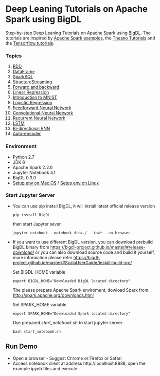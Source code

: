 # Deep Leaning Tutorials on Apache Spark using BigDL

Step-by-step Deep Leaning Tutorials on Apache Spark using [BigDL](https://github.com/intel-analytics/BigDL/). The tutorials are inspired by [Apache Spark examples](http://spark.apache.org/examples.html), the [Theano Tutorials](https://github.com/Newmu/Theano-Tutorials) and the [Tensorflow tutorials](https://github.com/nlintz/TensorFlow-Tutorials).

### Topics
1. [RDD](https://github.com/intel-analytics/BigDL-Tutorials/blob/master/notebooks/spark_basics/RDD.ipynb) 
2. [DataFrame](https://github.com/intel-analytics/BigDL-Tutorials/blob/master/notebooks/spark_basics/DataFrame.ipynb)
3. [SparkSQL](https://github.com/intel-analytics/BigDL-Tutorials/blob/master/notebooks/spark_basics/spark_sql.ipynb)
4. [StructureStreaming](https://github.com/intel-analytics/BigDL-Tutorials/blob/master/notebooks/spark_basics/structured_streaming.ipynb)
5. [Forward and backward](https://github.com/intel-analytics/BigDL-Tutorials/blob/master/notebooks/neural_networks/forward_and_backward.ipynb)
6. [Linear Regression](https://github.com/intel-analytics/BigDL-Tutorials/blob/master/notebooks/neural_networks/linear_regression.ipynb)
7. [Introduction to MNIST](https://github.com/intel-analytics/BigDL-Tutorials/blob/master/notebooks/neural_networks/introduction_to_mnist.ipynb)
8. [Logistic Regression](https://github.com/intel-analytics/BigDL-Tutorials/blob/master/notebooks/neural_networks/logistic_regression.ipynb)
9. [Feedforward Neural Network](https://github.com/intel-analytics/BigDL-Tutorials/blob/master/notebooks/neural_networks/deep_feed_forward_neural_network.ipynb)
10. [Convolutional Neural Network](https://github.com/intel-analytics/BigDL-Tutorials/blob/master/notebooks/neural_networks/cnn.ipynb)
11. [Recurrent Neural Network](https://github.com/intel-analytics/BigDL-Tutorials/blob/master/notebooks/neural_networks/rnn.ipynb)
12. [LSTM](https://github.com/intel-analytics/BigDL-Tutorials/blob/master/notebooks/neural_networks/lstm.ipynb)
13. [Bi-directional RNN](https://github.com/intel-analytics/BigDL-Tutorials/blob/master/notebooks/neural_networks/birnn.ipynb)
14. [Auto-encoder](https://github.com/intel-analytics/BigDL-Tutorials/blob/master/notebooks/neural_networks/autoencoder.ipynb)

### Environment
+ Python 2.7
+ JDK 8
+ Apache Spark 2.2.0
+ Jupyter Notebook 4.1
+ BigDL 0.3.0
+ [Setup env on Mac OS](https://github.com/intel-analytics/BigDL-Tutorials/blob/master/SetupMac.md) / [Setup env on Linux](https://github.com/intel-analytics/BigDL-Tutorials/blob/master/SetupLinux.md)

### Start Jupyter Server
* You can use pip install BigDL, it will install latest official release version
    ```
    pip install BigDL
    ```
    then start Jupyter sever
    ```
    jupyter notebook --notebook-dir=./ --ip=* --no-browser
    ```
* If you want to use different BigDL version, you can download prebuild BigDL binary from https://bigdl-project.github.io/master/#release-download/
    or you can also download source code and build it yourself, more information please refer https://bigdl-project.github.io/master/#ScalaUserGuide/install-build-src/

   Set BIGDL_HOME variable
    ```
    export BIGDL_HOME="Downloaded BigDL located directory"
    ```

   The please prepare Apache Spark enviroment, dowload Spark from http://spark.apache.org/downloads.html

   Set SPARK_HOME variable
    ```
    export SPARK_HOME="Downloaded Spark located directory"
    ```
   Use prepared *start_notebook.sh* to start jupyter server
    ```
    bash start_notebook.sh
    ```

## Run Demo
* Open a browser - Suggest Chrome or Firefox or Safari
* Access notebook client at address http://localhost:8888, open the example ipynb files and execute.
